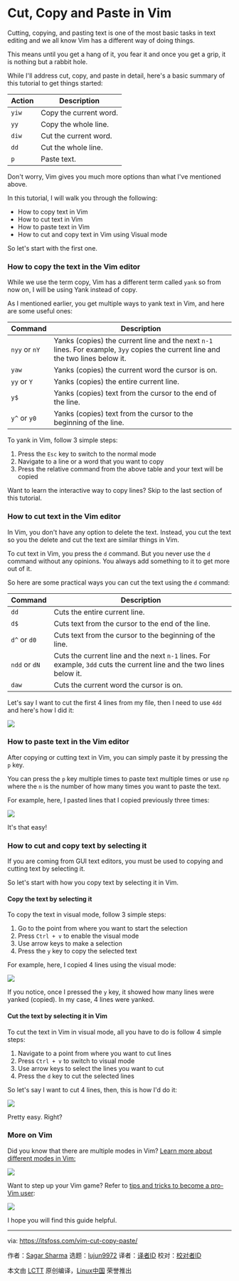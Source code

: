 [#]: subject: "Cut, Copy and Paste in Vim"
[#]: via: "https://itsfoss.com/vim-cut-copy-paste/"
[#]: author: "Sagar Sharma https://itsfoss.com/author/sagar/"
[#]: collector: "lujun9972/lctt-scripts-1693450080"
[#]: translator: " "
[#]: reviewer: " "
[#]: publisher: " "
[#]: url: " "

Cut, Copy and Paste in Vim
======

Cutting, copying, and pasting text is one of the most basic tasks in text editing and we all know Vim has a different way of doing things.

This means until you get a hang of it, you fear it and once you get a grip, it is nothing but a rabbit hole.

While I'll address cut, copy, and paste in detail, here's a basic summary of this tutorial to get things started:

**Action** | **Description**
---|---
`yiw` | Copy the current word.
`yy` | Copy the whole line.
`diw` | Cut the current word.
`dd` | Cut the whole line.
`p` | Paste text.

Don't worry, Vim gives you much more options than what I've mentioned above.

In this tutorial, I will walk you through the following:

  * How to copy text in Vim
  * How to cut text in Vim
  * How to paste text in Vim
  * How to cut and copy text in Vim using Visual mode



So let's start with the first one.

### How to copy the text in the Vim editor

While we use the term copy, Vim has a different term called `yank` so from now on, I will be using Yank instead of copy.

As I mentioned earlier, you get multiple ways to yank text in Vim, and here are some useful ones:

Command | Description
---|---
`nyy` or `nY` | Yanks (copies) the current line and the next `n-1` lines. For example, `3yy` copies the current line and the two lines below it.
`yaw` | Yanks (copies) the current word the cursor is on.
`yy` or `Y` | Yanks (copies) the entire current line.
`y$` | Yanks (copies) text from the cursor to the end of the line.
`y^` or `y0` | Yanks (copies) text from the cursor to the beginning of the line.

To yank in Vim, follow 3 simple steps:

  1. Press the `Esc` key to switch to the normal mode
  2. Navigate to a line or a word that you want to copy
  3. Press the relative command from the above table and your text will be copied



Want to learn the interactive way to copy lines? Skip to the last section of this tutorial.

### How to cut text in the Vim editor

In Vim, you don't have any option to delete the text. Instead, you cut the text so you the delete and cut the text are similar things in Vim.

To cut text in Vim, you press the `d` command. But you never use the `d` command without any opinions. You always add something to it to get more out of it.

So here are some practical ways you can cut the text using the `d` command:

Command | Description
---|---
`dd` | Cuts the entire current line.
`d$` | Cuts text from the cursor to the end of the line.
`d^` or `d0` | Cuts text from the cursor to the beginning of the line.
`ndd` or `dN` | Cuts the current line and the next `n-1` lines. For example, `3dd` cuts the current line and the two lines below it.
`daw` | Cuts the current word the cursor is on.

Let's say I want to cut the first 4 lines from my file, then I need to use `4dd` and here's how I did it:

![][1]

### How to paste text in the Vim editor

After copying or cutting text in Vim, you can simply paste it by pressing the `p` key.

You can press the `p` key multiple times to paste text multiple times or use `np` where the `n` is the number of how many times you want to paste the text.

For example, here, I pasted lines that I copied previously three times:

![][2]

It's that easy!

### How to cut and copy text by selecting it

If you are coming from GUI text editors, you must be used to copying and cutting text by selecting it.

So let's start with how you copy text by selecting it in Vim.

#### Copy the text by selecting it

To copy the text in visual mode, follow 3 simple steps:

  1. Go to the point from where you want to start the selection
  2. Press `Ctrl + v` to enable the visual mode
  3. Use arrow keys to make a selection
  4. Press the `y` key to copy the selected text



For example, here, I copied 4 lines using the visual mode:

![][3]

If you notice, once I pressed the `y` key, it showed how many lines were yanked (copied). In my case, 4 lines were yanked.

#### Cut the text by selecting it in Vim

To cut the text in Vim in visual mode, all you have to do is follow 4 simple steps:

  1. Navigate to a point from where you want to cut lines
  2. Press `Ctrl + v` to switch to visual mode
  3. Use arrow keys to select the lines you want to cut
  4. Press the `d` key to cut the selected lines



So let's say I want to cut 4 lines, then, this is how I'd do it:

![][4]

Pretty easy. Right?

### More on Vim

Did you know that there are multiple modes in Vim? [Learn more about different modes in Vim:][5]

![][6]

Want to step up your Vim game? Refer to [tips and tricks to become a pro-Vim user][7]:

![][6]

I hope you will find this guide helpful.

--------------------------------------------------------------------------------

via: https://itsfoss.com/vim-cut-copy-paste/

作者：[Sagar Sharma][a]
选题：[lujun9972][b]
译者：[译者ID](https://github.com/译者ID)
校对：[校对者ID](https://github.com/校对者ID)

本文由 [LCTT](https://github.com/LCTT/TranslateProject) 原创编译，[Linux中国](https://linux.cn/) 荣誉推出

[a]: https://itsfoss.com/author/sagar/
[b]: https://github.com/lujun9972
[1]: https://itsfoss.com/content/images/2023/10/Cut-multiple-lines-in-the-Vim-editor.gif
[2]: https://itsfoss.com/content/images/2023/10/paste-lines-in-Vim-editor.gif
[3]: https://itsfoss.com/content/images/2023/10/Copy-lines-in-vim-by-selecting-them.gif
[4]: https://itsfoss.com/content/images/2023/10/Cut-lines-in-Vim-by-selecting-them.gif
[5]: https://linuxhandbook.com/vim-modes/
[6]: https://linuxhandbook.com/content/images/size/w256h256/2021/08/Linux-Handbook-New-Logo.png
[7]: https://linuxhandbook.com/pro-vim-tips/
